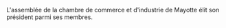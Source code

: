 L'assemblée de la chambre de commerce et d'industrie de Mayotte élit son président parmi ses membres. 

